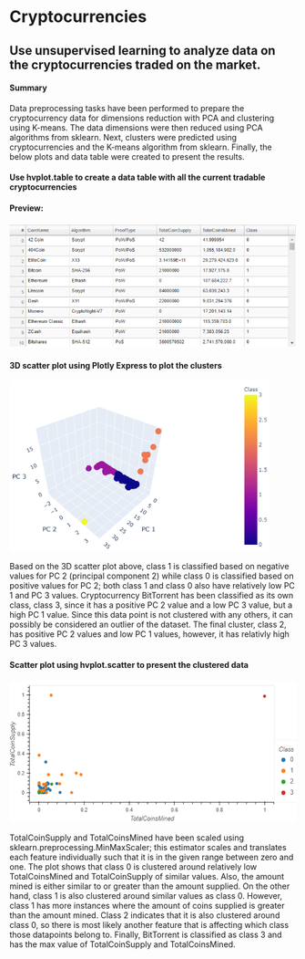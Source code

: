 # Cryptocurrencies
## Use unsupervised learning to analyze data on the cryptocurrencies traded on the market.

#### Summary
Data preprocessing tasks have been performed to prepare the cryptocurrency data for dimensions reduction with PCA and clustering using K-means. The data dimensions were then reduced using PCA algorithms from sklearn. Next, clusters were predicted using cryptocurrencies and the K-means algorithm from sklearn. Finally, the below plots and data table were created to present the results. 

#### Use hvplot.table to create a data table with all the current tradable cryptocurrencies
#### Preview:
<img src="images/hvplot_table.PNG" width="600">

#### 3D scatter plot using Plotly Express to plot the clusters
<img src="images/px_scatter_3d.PNG" height="300">

Based on the 3D scatter plot above, class 1 is classified based on negative values for PC 2  (principal component 2) while class 0 is classified based on positive values for PC 2; both class 1 and class 0 also have relatively low PC 1 and PC 3 values. Cryptocurrency BitTorrent has been classified as its own class, class 3, since it has a positive PC 2 value and a low PC 3 value, but a high PC 1 value. Since this data point is not clustered with any others, it can possibly be considered an outlier of the dataset. The final cluster, class 2, has positive PC 2 values and low PC 1 values, however, it has relativly high PC 3 values.

#### Scatter plot using hvplot.scatter to present the clustered data
<img src="images/hvplot.PNG" height="250">

TotalCoinSupply and TotalCoinsMined have been scaled using sklearn.preprocessing.MinMaxScaler; this estimator scales and translates each feature individually such that it is in the given range between zero and one. The plot shows that class 0 is clustered around relatively low TotalCoinsMined and TotalCoinSupply of similar values. Also, the amount mined is either similar to or greater than the amount supplied. On the other hand, class 1 is also clustered around similar values as class 0. However, class 1 has more instances where the amount of coins supplied is greater than the amount mined. Class 2 indicates that it is also clustered around class 0, so there is most likely another feature that is affecting which class those datapoints belong to. Finally, BitTorrent is classified as class 3 and has the max value of TotalCoinSupply and TotalCoinsMined. 
